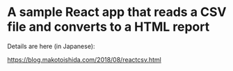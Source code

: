 # A sample React app that reads a CSV file and converts to a HTML report

Details are here (in Japanese):

https://blog.makotoishida.com/2018/08/reactcsv.html
